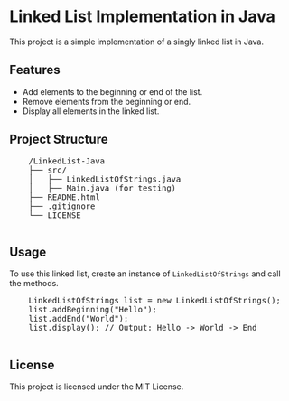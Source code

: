 <!DOCTYPE html>
<html lang="en">
<head>
    <meta charset="UTF-8">
    <meta name="viewport" content="width=device-width, initial-scale=1.0">
   
</head>
<body>

  <h1>Linked List Implementation in Java</h1>
    <p>This project is a simple implementation of a singly linked list in Java.</p>

  <h2>Features</h2>
    <ul>
        <li>Add elements to the beginning or end of the list.</li>
        <li>Remove elements from the beginning or end.</li>
        <li>Display all elements in the linked list.</li>
    </ul>
    <h2>Project Structure</h2>
    <pre>
    /LinkedList-Java
    ├── src/
    │   ├── LinkedListOfStrings.java
    │   ├── Main.java (for testing)
    ├── README.html
    ├── .gitignore
    └── LICENSE
    </pre>
    <h2>Usage</h2>
    <p>To use this linked list, create an instance of <code>LinkedListOfStrings</code> and call the methods.</p>
    <pre>
    LinkedListOfStrings list = new LinkedListOfStrings();
    list.addBeginning("Hello");
    list.addEnd("World");
    list.display(); // Output: Hello -> World -> End
    </pre>
    <h2>License</h2>
    <p>This project is licensed under the MIT License.</p>

</body>
</html>
